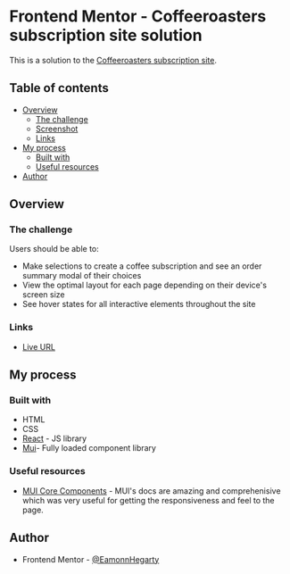 # Frontend Mentor - Coffeeroasters subscription site solution

This is a solution to the [Coffeeroasters subscription site](https://www.frontendmentor.io/challenges/coffeeroasters-subscription-site-5Fc26HVY6/hub).

## Table of contents

- [Overview](#overview)
  - [The challenge](#the-challenge)
  - [Screenshot](#screenshot)
  - [Links](#links)
- [My process](#my-process)
  - [Built with](#built-with)
  - [Useful resources](#useful-resources)
- [Author](#author)



## Overview

### The challenge 

Users should be able to:

- Make selections to create a coffee subscription and see an order summary modal of their choices
- View the optimal layout for each page depending on their device's screen size
- See hover states for all interactive elements throughout the site

### Links

- [Live URL](https://coffeeroasters-subscription-site.onrender.com)

## My process

### Built with

- HTML
- CSS
- [React](https://reactjs.org/) - JS library
- [Mui](https://mui.com/)- Fully loaded component library
  

### Useful resources

- [MUI Core Components](https://mui.com/material-ui/getting-started/) - MUI's docs are amazing and comprehenisive which was very useful for getting the responsiveness and feel to the page. 


## Author

- Frontend Mentor - [@EamonnHegarty](https://www.frontendmentor.io/profile/EamonnHegarty)
